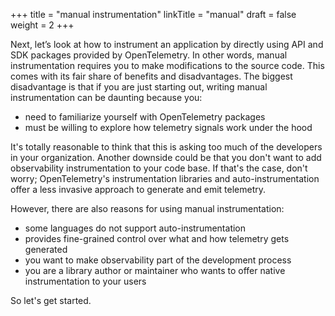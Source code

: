 +++
title = "manual instrumentation"
linkTitle = "manual"
draft = false
weight = 2
+++

Next, let’s look at how to instrument an application by directly using API and SDK packages provided by OpenTelemetry.
In other words, manual instrumentation requires you to make modifications to the source code.
This comes with its fair share of benefits and disadvantages.
The biggest disadvantage is that if you are just starting out, writing manual instrumentation can be daunting because you:
- need to familiarize yourself with OpenTelemetry packages
- must be willing to explore how telemetry signals work under the hood

It's totally reasonable to think that this is asking too much of the developers in your organization.
Another downside could be that you don't want to add observability instrumentation to your code base.
If that's the case, don't worry; OpenTelemetry's instrumentation libraries and auto-instrumentation offer a less invasive approach to generate and emit telemetry.

However, there are also reasons for using manual instrumentation:
- some languages do not support auto-instrumentation
- provides fine-grained control over what and how telemetry gets generated
- you want to make observability part of the development process
- you are a library author or maintainer who wants to offer native instrumentation to your users

So let's get started.

<!--
However, it comes with its own set of trade-offs.
Implementing OpenTelemetry can introduce complexity to an application, potentially impacting performance, when configured wrong, and may lead to vendor lock-in if heavily invested in a specific implementation.
As a relatively new project, it may face challenges with adoption and compatibility, and while it aims to be vendor-agnostic, there is still a risk of vendor lock-in.
Customization and flexibility may be limited compared to tailored solutions for specific use cases, and there can be a learning curve associated with understanding OpenTelemetry's concepts and APIs.
Maintenance and support, particularly for organizations that rely on open-source projects, may require additional investment.
Integration with existing systems can be challenging and may require extra effort.
Costs may also be incurred depending on the scale of implementation and the need for additional services or support.
Lastly, while OpenTelemetry has a growing community, it may not yet have the same level of community support or ecosystem of tools and integrations as more established projects.
Additionally, it is important to consider that alternative implementations might offer better performance, as the SDK is designed to be extensible and general-purpose.
This implies that while the SDK provides a robust framework for observability, it may not be the most optimized solution for every scenario.
It is essential to weigh these trade-offs against the benefits of OpenTelemetry to determine if it is the right fit for a particular application or organization.
But if OpenTelemetry is used in the right way and configured well - the benefits might
-->

